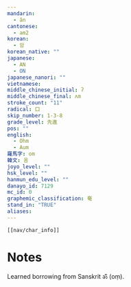 ```yaml
---
mandarin:
  - ǎn
cantonese:
  - am2
korean:
  - 암
korean_native: ""
japanese:
  - AN
  - ON
japanese_nanori: ""
vietnamese:
middle_chinese_initial: ʔ
middle_chinese_final: ʌm
stroke_count: "11"
radical: 口
skip_number: 1-3-8
grade_level: 先進
pos: ""
english:
  - Ohm
  - Aum
羅馬字: om
韓文: 옴
joyo_level: ""
hsk_level: ""
hanmun_edu_level: ""
danayo_id: 7129
mc_id: 0
graphemic_classification: 奄
stand_in: "TRUE"
aliases:
---
```

```meta-bind-embed
[[nav/char_info]]
```

# Notes
Learned borrowing from Sanskrit ॐ (oṃ).
